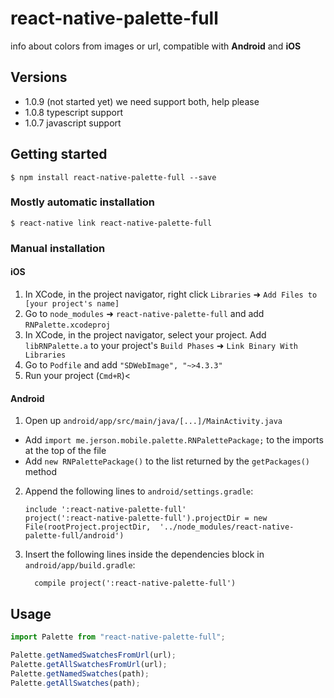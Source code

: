 # react-native-palette-full

info about colors from images or url, compatible with **Android** and **iOS**

## Versions

- 1.0.9 (not started yet) we need support both, help please
- 1.0.8 typescript support
- 1.0.7 javascript support

## Getting started

`$ npm install react-native-palette-full --save`

### Mostly automatic installation

`$ react-native link react-native-palette-full`

### Manual installation

#### iOS

1. In XCode, in the project navigator, right click `Libraries` ➜ `Add Files to [your project's name]`
2. Go to `node_modules` ➜ `react-native-palette-full` and add `RNPalette.xcodeproj`
3. In XCode, in the project navigator, select your project. Add `libRNPalette.a` to your project's `Build Phases` ➜ `Link Binary With Libraries`
4. Go to `Podfile` and add `"SDWebImage", "~>4.3.3"`
5. Run your project (`Cmd+R`)<

#### Android

1. Open up `android/app/src/main/java/[...]/MainActivity.java`

- Add `import me.jerson.mobile.palette.RNPalettePackage;` to the imports at the top of the file
- Add `new RNPalettePackage()` to the list returned by the `getPackages()` method

2. Append the following lines to `android/settings.gradle`:
   ```
   include ':react-native-palette-full'
   project(':react-native-palette-full').projectDir = new File(rootProject.projectDir, 	'../node_modules/react-native-palette-full/android')
   ```
3. Insert the following lines inside the dependencies block in `android/app/build.gradle`:
   ```
     compile project(':react-native-palette-full')
   ```

## Usage

```javascript
import Palette from "react-native-palette-full";

Palette.getNamedSwatchesFromUrl(url);
Palette.getAllSwatchesFromUrl(url);
Palette.getNamedSwatches(path);
Palette.getAllSwatches(path);
```
